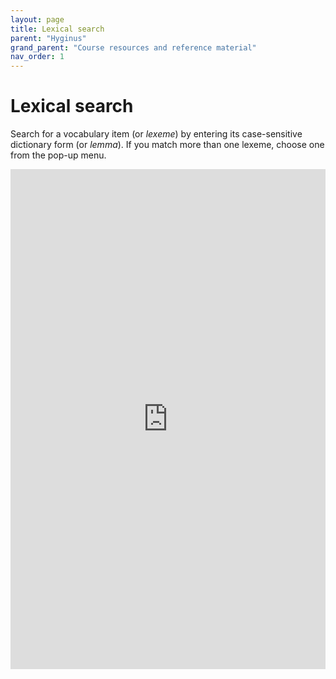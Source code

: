```yaml
---
layout: page
title: Lexical search
parent: "Hyginus"
grand_parent: "Course resources and reference material"
nav_order: 1
---
```


# Lexical search

Search for a vocabulary item (or *lexeme*) by entering its case-sensitive dictionary form (or *lemma*).  If you match more than one lexeme, choose one from the pop-up menu.

<iframe width="100%" height="800" frameborder="0"
  src="https://observablehq.com/embed/@neelsmith/morphological-search-hyginus-fabulae?cell=viewof+term&cell=resultsheader&cell=viewof+lexChoice&cell=viewof+maxPassages&cell=results&cell=passages&cell=css"></iframe>
